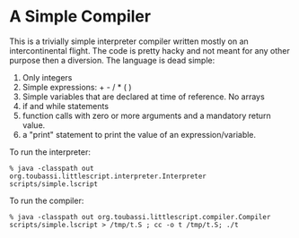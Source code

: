 # A Simple Compiler

This is a trivially simple interpreter compiler written mostly on an
intercontinental flight.  The code is pretty hacky and not meant for
any other purpose then a diversion.  The language is dead simple:

1. Only integers
2. Simple expressions: + - / * ( )
3. Simple variables that are declared at time of reference.  No arrays
4. if and while statements
5. function calls with zero or more arguments and a mandatory return value.
6. a "print" statement to print the value of an expression/variable.

To run the interpreter:

    % java -classpath out org.toubassi.littlescript.interpreter.Interpreter scripts/simple.lscript
   
To run the compiler:
 
    % java -classpath out org.toubassi.littlescript.compiler.Compiler scripts/simple.lscript > /tmp/t.S ; cc -o t /tmp/t.S; ./t

